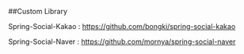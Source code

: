 ##Custom Library

Spring-Social-Kakao : https://github.com/bongki/spring-social-kakao

Spring-Social-Naver : https://github.com/mornya/spring-social-naver